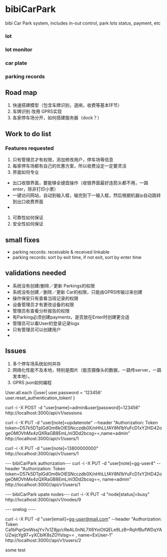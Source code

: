 # bibiCarPark
bibi Car Park system, includes in-out control, park lots status, payment, etc

### lot
### lot monitor
### car plate
### parking records

## Road map
1. 快速搭建模型（包含车牌识别，道闸，收费等基本环节）
1. 车牌识别 改用 GPRS实现
1. 各家停车场分开，如何搭建服务器（dock？）

## Work to do list
### Features requested
1. 只有管理员才有权限，添加修改用户，停车场等信息
1. 每家停车场都有自己的优惠方案，所以收费设定一定要灵活
1. 界面如何专业
 - 出口收银界面，要能够全键盘操作（收银界面最好连箭头都不用，一路enter，除非打印小票）
 - 一键访问网站，自动到输入框，输完到下一输入框，然后根据机器ip自动跳转到出口收费界面
 -
1. 可靠性如何保证
1. 安全性如何保证

## small fixes
 - parking records: receivable & received linkable
 - parking records: sort by exit time, if not exit, sort by enter time

## validations needed
 - 系统没有创建/删除／更新 Parkings的权限
 - 系统没有创建／删除／更新 Car的权限，只能由GPRS传输过来创建
 - 操作保安只有查看当班记录的权限
 - 设备管理员才有更改设备的权限
 - 管理员有查看分析报告的权限
 - 有Parking必须创建payments，是否放在Enter时创建更合适
 - 管理员可以看User的登录记录logs
 - 只有管理员可以创建用户
 -

## Issues
1. 多个停车场系统如何并存
1. 网络化性能不及本地，特别是图片（能否摄像头的数据，一路传server，一路发本地）。
1. GPRS json如何编程


User.all.each {|user|
  user.password = '123456'
  user.reset_authentication_token!
}


curl -i -X POST -d "user[name]=admin&user[password]=123456" http://localhost:3000/api/v1/sessions


curl -i -X PUT -d "user[note]=updatenote" --header "Authorization: Token token=D57k5DTplGdOm6kOIESNcczdb0X/nHhLLfAY8N1bYuFcD1xY2HD42ogeOMOVhMx4zQXRaGB8EmL/nl3Dd2bcsg==,name=admin" http://localhost:3000/api/v1/users/1

curl -i -X PUT -d "user[note]=13800000000" http://localhost:3000/api/v1/users/1

--- bibiCarPark authorization---
curl -i -X PUT -d "user[note]=gg-user4" --header "Authorization: Token token=D57k5DTplGdOm6kOIESNcczdb0X/nHhLLfAY8N1bYuFcD1xY2HD42ogeOMOVhMx4zQXRaGB8EmL/nl3Dd2bcsg==,  name=admin" http://localhost:3000//api/v1/users/1

--- bibiCarPark upate nodes---
curl -i -X PUT -d "node[status]=busy" http://localhost:3000/api/v1/nodes/9


--- onelog ----

curl -i -X PUT -d "user[email]=gg-user@mail.com" --header "Authorization: Token Ca1bPqrQmWssjYv7s1Z8jp/cReAL0nNL7X6YoiOtQELe9LzB+RqhfBufWDqYAUZwjcYg97+yXCbIK8sZOYsIsg== ,   name=ExUser-1" http://localhost:3000//api/v1/users/2  

some test
